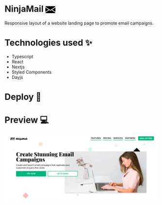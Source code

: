 # NinjaMail <img src="./public/logo-site.png" width='33px' height='33px' align="center">

Responsive layout of a website landing page to promote email campaigns.

# Technologies used ✨

- Typescript
- React
- Nextjs
- Styled Components
- Dayjs

# Deploy 🚀

# Preview 💻

![home](./assets/ninja-mail.png)